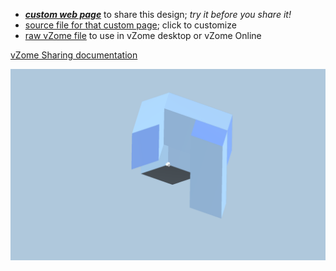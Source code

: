 
 - [***custom web page***][post] to share this design; *try it before you share it!*
 - [source file for that custom page][source]; click to customize
 - [raw vZome file][raw] to use in vZome desktop or vZome Online

[vZome Sharing documentation](https://vzome.github.io/vzome/sharing.html#how-it-works)

![Image](<Double RD 8 single pc.png>)


[post]: <https://John-Kostick.github.io/vzome-sharing/2021/12/12/Double RD 8 single pc-17-42-30.html>
[source]: <https://github.com/John-Kostick/vzome-sharing/edit/main/_posts/2021-12-12-Double RD 8 single pc-17-42-30.md>
[raw]: <https://raw.githubusercontent.com/John-Kostick/vzome-sharing/main/2021/12/12/17-42-30-Double RD 8 single pc/Double RD 8 single pc.vZome>